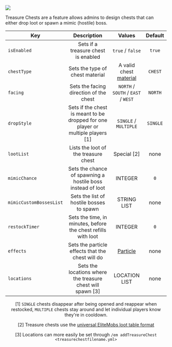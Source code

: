 [![](https://i.imgur.com/LPnSUkK.jpg)](https://magmaguy.com/webapp/webapp.html)

Treasure Chests are a feature allows admins to design chests that can either drop loot or spawn a mimic (hostile) boss.

<div align="center">

| Key | Description |                                    Values                                     | Default |
|-|:-:|:-----------------------------------------------------------------------------:|:-:|
| `isEnabled` | Sets if a treasure chest is enabled |                               `true` / `false`                                | `true` |
| `chestType` | Sets the type of chest material |                      A valid chest [material](#material)                      | `CHEST` |
| `facing` | Sets the facing direction of the chest |                      `NORTH` / `SOUTH` / `EAST` / `WEST`                      | `NORTH` |
| `dropStyle` | Sets if the chest is meant to be dropped for one player or multiple players [1] |                             `SINGLE` / `MULTIPLE`                             | `SINGLE` |
| `lootList` | Lists the loot of the treasure chest |                                  Special [2]                                  | none |
| `mimicChance` | Sets the chance of spawning a hostile boss instead of loot |                                    INTEGER                                    | `0` |
| `mimicCustomBossesList` | Sets the list of hostile bosses to spawn |                                  STRING LIST                                  | none |
| `restockTimer` | Sets the time, in minutes, before the chest refills with loot |                                    INTEGER                                    | `0` |
| `effects ` | Sets the particle effects that the chest will do | [Particle](https://hub.spigotmc.org/javadocs/spigot/org/bukkit/Particle.html) | none |
| `locations` | Sets the locations where the treasure chest will spawn [3] |                                 LOCATION LIST                                 | none |

[1] `SINGLE` chests disappear after being opened and reappear when restocked, `MULTIPLE` chests stay around and let individual players know they're in cooldown.

[2] Treasure chests use the [universal EliteMobs loot table format]($language$/elitemobs/loot_tables.md)

[3] Locations can more easily be set through `/em addTreasureChest <treasurechestfilename.yml>`

</div>